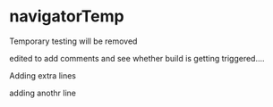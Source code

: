 # navigatorTemp
Temporary testing will be removed


edited to add comments and see whether build is getting triggered....

Adding extra lines

adding anothr line
